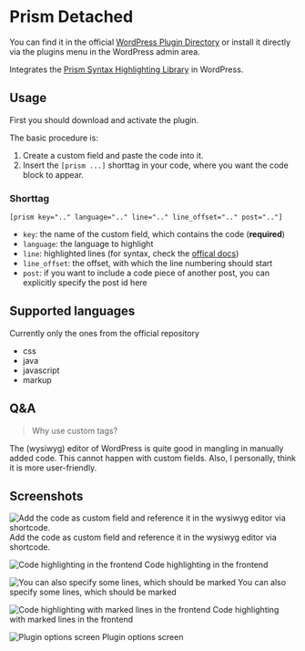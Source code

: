 Prism Detached
==============

You can find it in the official [WordPress Plugin Directory](http://wordpress.org/extend/plugins/prism-detached/)
or install it directly via the plugins menu in the WordPress admin area.

Integrates the [Prism Syntax Highlighting Library](https://github.com/LeaVerou/prism) in WordPress.


## Usage
First you should download and activate the plugin.


The basic procedure is:

1. Create a custom field and paste the code into it.
2. Insert the `[prism ...]` shorttag in your code, where you want the code block to appear.


### Shorttag
```
[prism key=".." language=".." line=".." line_offset=".." post=".."]
```

* `key`: the name of the custom field, which contains the code (**required**)
* `language`: the language to highlight
* `line`: highlighted lines (for syntax, check the [offical docs](http://prismjs.com/plugins/line-highlight/))
* `line_offset`: the offset, with which the line numbering should start
* `post`:  if you want to include a code piece of another post, you can explicitly specify the post id here


## Supported languages
Currently only the ones from the official repository

* css
* java
* javascript
* markup



## Q&A
> Why use custom tags?

The (wysiwyg) editor of WordPress is quite good in mangling in manually added code. This cannot happen with custom fields.
Also, I personally, think it is more user-friendly.



## Screenshots
![Add the code as custom field and reference it in the wysiwyg editor via shortcode.](https://raw.github.com/apfelbox/Prism-Detached/master/screenshot-1.png)
Add the code as custom field and reference it in the wysiwyg editor via shortcode.

![Code highlighting in the frontend](https://raw.github.com/apfelbox/Prism-Detached/master/screenshot-2.png)
Code highlighting in the frontend

![You can also specify some lines, which should be marked](https://raw.github.com/apfelbox/Prism-Detached/master/screenshot-3.png)
You can also specify some lines, which should be marked

![Code highlighting with marked lines in the frontend](https://raw.github.com/apfelbox/Prism-Detached/master/screenshot-4.png)
Code highlighting with marked lines in the frontend

![Plugin options screen](https://raw.github.com/apfelbox/Prism-Detached/master/screenshot-5.png)
Plugin options screen